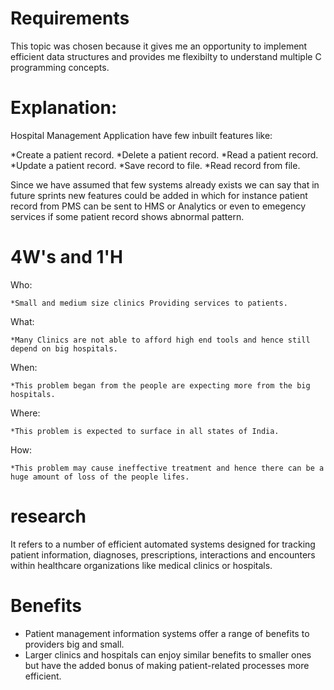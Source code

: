 # Requirements
This topic was chosen because it gives me an opportunity to implement efficient data structures and provides me flexibilty to understand multiple C programming concepts.

# Explanation:
Hospital Management Application have few inbuilt features like:

  *Create a patient record.
  *Delete a patient record.
  *Read a patient record.
  *Update a patient record.
  *Save record to file.
  *Read record from file.

Since we have assumed that few systems already exists we can say that in future sprints new features could be added in which for instance patient record from PMS can be sent to HMS or Analytics or even to emegency services if some patient record shows abnormal pattern.

# 4W's and 1'H

 Who:

    *Small and medium size clinics Providing services to patients.
 What:

    *Many Clinics are not able to afford high end tools and hence still depend on big hospitals.
 When:

    *This problem began from the people are expecting more from the big hospitals.
 Where:

    *This problem is expected to surface in all states of India.
 How:

    *This problem may cause ineffective treatment and hence there can be a huge amount of loss of the people lifes.
 
# research
It refers to a number of efficient automated systems designed for tracking patient information, diagnoses, prescriptions, interactions and encounters within healthcare organizations like medical clinics or hospitals.
# Benefits
* Patient management information systems offer a range of benefits to providers big and small. 
* Larger clinics and hospitals can enjoy similar benefits to smaller ones but have the added bonus of making patient-related processes more efficient.
